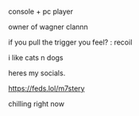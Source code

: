 console + pc player 

owner of wagner clannn

if you pull the trigger you feel? : recoil

i like cats n dogs

heres my socials.

https://feds.lol/m7stery

chilling right now
